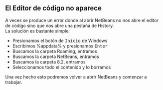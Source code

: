 <h2>El Editor de código no aparece</h2>
<p>
    A veces se produce un error donde al abrir NetBeans no nos abre el editor de código 
    sino que nos abre una pestaña de History.
<br>
    La solución es bastante simple:
</p>
    <ul>
        <li>Presionamos el botón de <kbd>Inicio</kbd> de Windows</li>
        <li>Escribimos %appdata% y presionamos <kbd>Enter</kbd></li>
        <li>Buscamos la carpeta Roaming, entramos</li>
        <li>Buscamos la carpeta NetBeans, entramos</li>
        <li>Buscamos la carpeta 8.2, entramos</li>
        <li>Seleccionamos todo el contenido y lo borramos</li>
    </ul>
<p>
    Una vez hecho esto podremos volver a abrir NetBeans y comenzar a trabajar.
</p>